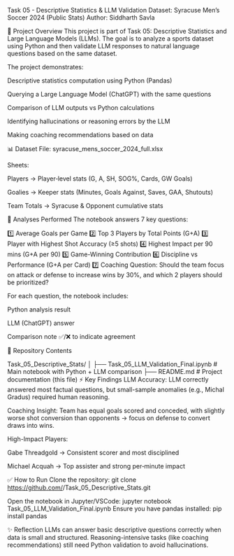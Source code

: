 Task 05 - Descriptive Statistics & LLM Validation
Dataset: Syracuse Men’s Soccer 2024 (Public Stats)
Author: Siddharth Savla

📌 Project Overview
This project is part of Task 05: Descriptive Statistics and Large Language Models (LLMs).
The goal is to analyze a sports dataset using Python and then validate LLM responses to natural language questions based on the same dataset.

The project demonstrates:

Descriptive statistics computation using Python (Pandas)

Querying a Large Language Model (ChatGPT) with the same questions

Comparison of LLM outputs vs Python calculations

Identifying hallucinations or reasoning errors by the LLM

Making coaching recommendations based on data

📊 Dataset
File: syracuse_mens_soccer_2024_full.xlsx

Sheets:

Players → Player‑level stats (G, A, SH, SOG%, Cards, GW Goals)

Goalies → Keeper stats (Minutes, Goals Against, Saves, GAA, Shutouts)

Team Totals → Syracuse & Opponent cumulative stats

🔹 Analyses Performed
The notebook answers 7 key questions:

1️⃣ Average Goals per Game
2️⃣ Top 3 Players by Total Points (G+A)
3️⃣ Player with Highest Shot Accuracy (≥5 shots)
4️⃣ Highest Impact per 90 mins (G+A per 90)
5️⃣ Game-Winning Contribution
6️⃣ Discipline vs Performance (G+A per Card)
7️⃣ Coaching Question:
Should the team focus on attack or defense to increase wins by 30%, and which 2 players should be prioritized?

For each question, the notebook includes:

Python analysis result

LLM (ChatGPT) answer

Comparison note ✅/❌ to indicate agreement

📂 Repository Contents

Task_05_Descriptive_Stats/
│
├── Task_05_LLM_Validation_Final.ipynb   # Main notebook with Python + LLM comparison
├── README.md                             # Project documentation (this file)
⚡ Key Findings
LLM Accuracy: LLM correctly answered most factual questions, but small-sample anomalies (e.g., Michal Gradus) required human reasoning.

Coaching Insight: Team has equal goals scored and conceded, with slightly worse shot conversion than opponents → focus on defense to convert draws into wins.

High-Impact Players:

Gabe Threadgold → Consistent scorer and most disciplined

Michael Acquah → Top assister and strong per‑minute impact

✅ How to Run
Clone the repository:
git clone https://github.com/<your-username>/Task_05_Descriptive_Stats.git

Open the notebook in Jupyter/VSCode:
jupyter notebook Task_05_LLM_Validation_Final.ipynb
Ensure you have pandas installed:
pip install pandas 

✨ Reflection
LLMs can answer basic descriptive questions correctly when data is small and structured.
Reasoning-intensive tasks (like coaching recommendations) still need Python validation to avoid hallucinations.

